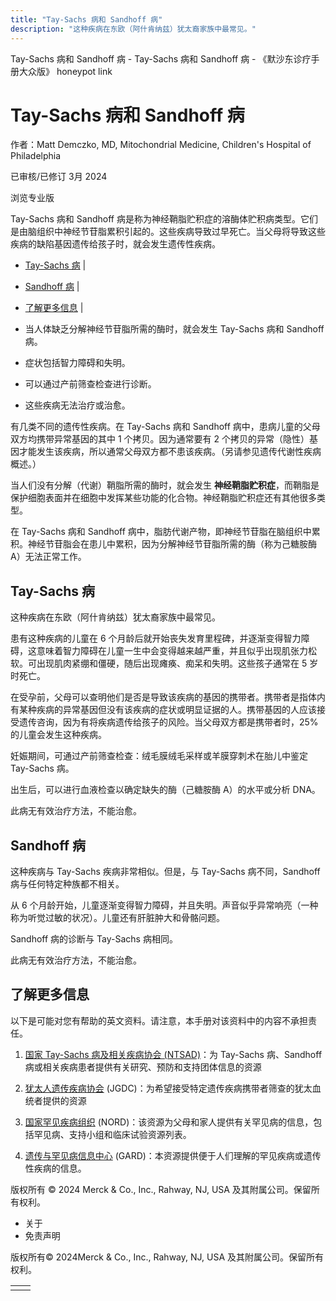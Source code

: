 ```yaml
---
title: "Tay-Sachs 病和 Sandhoff 病"
description: "这种疾病在东欧（阿什肯纳兹）犹太裔家族中最常见。"
---
```


﻿Tay-Sachs 病和 Sandhoff 病 - Tay-Sachs 病和 Sandhoff 病 - 《默沙东诊疗手册大众版》 honeypot link

# Tay-Sachs 病和 Sandhoff 病

作者：Matt Demczko, MD, Mitochondrial Medicine, Children's Hospital of Philadelphia

已审核/已修订 3月 2024

浏览专业版

Tay-Sachs 病和 Sandhoff 病是称为神经鞘脂贮积症的溶酶体贮积病类型。它们是由脑组织中神经节苷脂累积引起的。这些疾病导致过早死亡。当父母将导致这些疾病的缺陷基因遗传给孩子时，就会发生遗传性疾病。

- [Tay-Sachs 病](#Tay-Sachs-病_v88763131_zh) \|
- [Sandhoff 病](#Sandhoff-病_v88763145_zh) \|
- [了解更多信息](#了解更多信息_v37805143_zh) \|

- 当人体缺乏分解神经节苷脂所需的酶时，就会发生 Tay-Sachs 病和 Sandhoff 病。

- 症状包括智力障碍和失明。

- 可以通过产前筛查检查进行诊断。

- 这些疾病无法治疗或治愈。


有几类不同的遗传性疾病。在 Tay-Sachs 病和 Sandhoff 病中，患病儿童的父母双方均携带异常基因的其中 1 个拷贝。因为通常要有 2 个拷贝的异常（隐性）基因才能发生该疾病，所以通常父母双方都不患该疾病。（另请参见遗传代谢性疾病概述。）

当人们没有分解（代谢）鞘脂所需的酶时，就会发生 **神经鞘脂贮积症**，而鞘脂是保护细胞表面并在细胞中发挥某些功能的化合物。神经鞘脂贮积症还有其他很多类型。

在 Tay-Sachs 病和 Sandhoff 病中，脂肪代谢产物，即神经节苷脂在脑组织中累积。神经节苷脂会在患儿中累积，因为分解神经节苷脂所需的酶（称为己糖胺酶 A）无法正常工作。

## Tay-Sachs 病

这种疾病在东欧（阿什肯纳兹）犹太裔家族中最常见。

患有这种疾病的儿童在 6 个月龄后就开始丧失发育里程碑，并逐渐变得智力障碍，这意味着智力障碍在儿童一生中会变得越来越严重，并且似乎出现肌张力松软。可出现肌肉紧绷和僵硬，随后出现瘫痪、痴呆和失明。这些孩子通常在 5 岁时死亡。

在受孕前，父母可以查明他们是否是导致该疾病的基因的携带者。携带者是指体内有某种疾病的异常基因但没有该疾病的症状或明显证据的人。携带基因的人应该接受遗传咨询，因为有将疾病遗传给孩子的风险。当父母双方都是携带者时，25% 的儿童会发生这种疾病。

妊娠期间，可通过产前筛查检查：绒毛膜绒毛采样或羊膜穿刺术在胎儿中鉴定 Tay-Sachs 病。

出生后，可以进行血液检查以确定缺失的酶（己糖胺酶 A）的水平或分析 DNA。

此病无有效治疗方法，不能治愈。

## Sandhoff 病

这种疾病与 Tay-Sachs 疾病非常相似。但是，与 Tay-Sachs 病不同，Sandhoff 病与任何特定种族都不相关。

从 6 个月龄开始，儿童逐渐变得智力障碍，并且失明。声音似乎异常响亮（一种称为听觉过敏的状况）。儿童还有肝脏肿大和骨骼问题。

Sandhoff 病的诊断与 Tay-Sachs 病相同。

此病无有效治疗方法，不能治愈。

## 了解更多信息

以下是可能对您有帮助的英文资料。请注意，本手册对该资料中的内容不承担责任。

1. [国家 Tay-Sachs 病及相关疾病协会 (NTSAD)](http://ntsad.org/)：为 Tay-Sachs 病、Sandhoff 病或相关疾病患者提供有关研究、预防和支持团体信息的资源

2. [犹太人遗传疾病协会](http://www.jewishgeneticdiseases.org/) (JGDC)：为希望接受特定遗传疾病携带者筛查的犹太血统者提供的资源

3. [国家罕见疾病组织](http://rarediseases.org/) (NORD)：该资源为父母和家人提供有关罕见病的信息，包括罕见病、支持小组和临床试验资源列表。

4. [遗传与罕见病信息中心](https://rarediseases.info.nih.gov/gard) (GARD)：本资源提供便于人们理解的罕见疾病或遗传性疾病的信息。




版权所有 © 2024
Merck & Co., Inc., Rahway, NJ, USA 及其附属公司。保留所有权利。

- 关于
- 免责声明

版权所有© 2024Merck & Co., Inc., Rahway, NJ, USA 及其附属公司。保留所有权利。

|     |     |
| --- | --- |
|  |  |